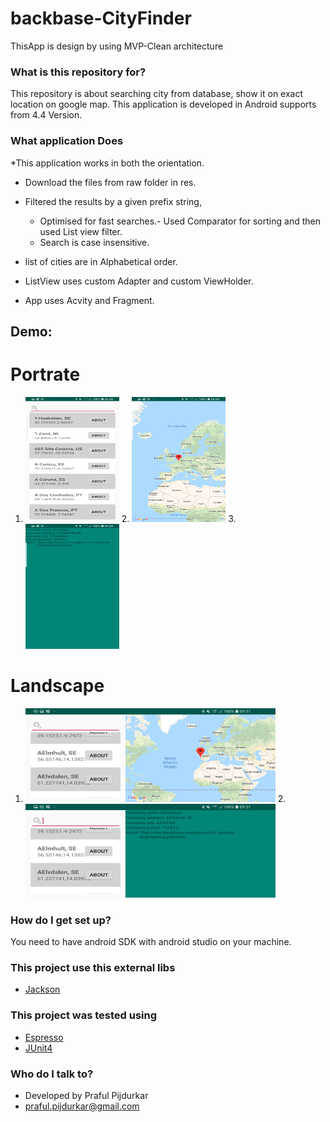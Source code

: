 # backbase-CityFinder #

ThisApp is design by using MVP-Clean architecture

### What is this repository for? ###

This repository is about  searching city from database, show it on exact location on google map. This application is developed in Android supports from 4.4 Version.



### What application Does ###
*This application works in both the orientation.
* Download the files from raw folder in res.
* Filtered the results by a given prefix string,
     * Optimised for fast searches.- Used Comparator for sorting and then used List view filter.
     * Search is case insensitive.
* list of cities are in Alphabetical order.

* ListView uses custom Adapter and custom ViewHolder.
* App uses Acvity and Fragment.


## Demo:
# Portrate #

1. <img src="screens/Screenshot_port1.jpg" width="150" height="200">   2. <img src="screens/Screenshot_port2.jpg" width="150" height="200">   3. <img src="screens/Screenshot_port3.jpg" width="150" height="200">

# Landscape #



1. <img src="screens/Screenshot_land.jpg" width="400" height="150">    2. <img src="screens/Screenshot_land2.jpg" width="400" height="150">





### How do I get set up? ###

You need to have android SDK with android studio on your machine.


### This project use this external libs ###

 * [Jackson](http://tutorials.jenkov.com/java-json/jackson-installation.html)


### This project was tested using  ###
* [Espresso](https://google.github.io/android-testing-support-library/docs/espresso/setup/)
 * [JUnit4](https://developer.android.com/training/testing/unit-testing/local-unit-tests.html)

### Who do I talk to? ###

* Developed by Praful Pijdurkar
* praful.pijdurkar@gmail.com
